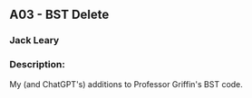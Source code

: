 ## A03 - BST Delete
### Jack Leary
### Description:
My (and ChatGPT's) additions to Professor Griffin's BST code.

